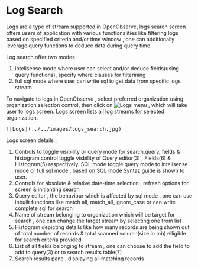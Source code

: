 # Log Search

Logs are a type of stream supported in OpenObserve, logs search screen offers users of application with various functionalities like filtering logs based on specified criteria and/or time window , one can additionally leverage query functions to deduce data during query time.

Log search offer two modes :

1. intelisense mode where user can select and/or deduce fields(using query functions), specify where clauses for filterining
1. full sql mode where user can write sql to get data from specific logs stream

To navigate to logs in OpenObserve , select preferred organization using organization selection control, then click on ![Logs](../../images/logs_menu.jpg) menu , which will take user to logs screen. Logs screen lists all log streams for selected organization.  

<kbd>
![Logs](../../images/logs_search.jpg)
</kbd>

Logs screen details :

1. Controls to toggle visibility or query mode for search,query, fields & histogram control toggle visbility of Query editor(3) , Fields(6) & Histogram(5) respectively. SQL mode toggle query mode to intelisense mode or full sql mode , based on SQL mode Syntaz guide is shown to user.
1. Controls for absolute & relative date-time selection , refresh options for screen  & initianting search
1. Query editor , the behaviour which is affected by sql mode , one can use inbuilt functions like match all, match_all_ignore_case or can write complete sql for search
1. Name of stream belonging to organization which will be target for search , one can change the target stream by selecting one from list
1. Histogram depicting details like how many records are being shown out of total number of records & total scanned volumn(size in mb) elligible for search criteria provided
1. List of all fields belonging to stream , one can choose to add the field to add to query(3) or to search results table(7)
1. Search results pane , displaying all matching records
